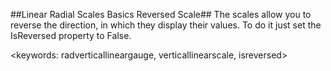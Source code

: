 ##Linear Radial Scales Basics Reversed Scale##
The scales allow you to reverse the direction, in which they display their values. To do it just set the IsReversed property to False.

<keywords: radverticallineargauge, verticallinearscale, isreversed>